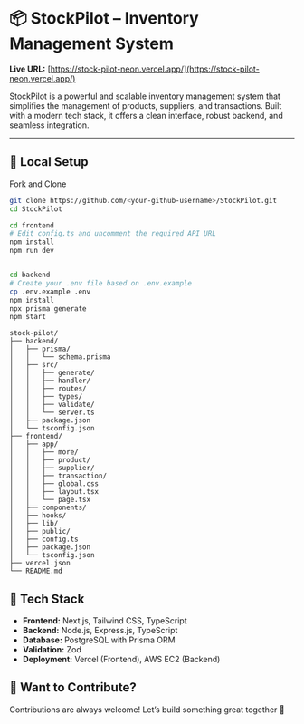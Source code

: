 # 📦 StockPilot – Inventory Management System

**Live URL:** [https://stock-pilot-neon.vercel.app/](https://stock-pilot-neon.vercel.app/)

StockPilot is a powerful and scalable inventory management system that simplifies the management of products, suppliers, and transactions. Built with a modern tech stack, it offers a clean interface, robust backend, and seamless integration.

---

## 🚀 Local Setup

Fork and Clone

```bash
git clone https://github.com/<your-github-username>/StockPilot.git
cd StockPilot

```

```bash
cd frontend
# Edit config.ts and uncomment the required API URL
npm install
npm run dev
```

```bash

cd backend
# Create your .env file based on .env.example
cp .env.example .env
npm install
npx prisma generate
npm start
```


```
stock-pilot/
├── backend/
│   ├── prisma/
│   │   └── schema.prisma
│   ├── src/
│   │   ├── generate/
│   │   ├── handler/
│   │   ├── routes/
│   │   ├── types/
│   │   ├── validate/
│   │   └── server.ts
│   ├── package.json
│   └── tsconfig.json
├── frontend/
│   ├── app/
│   │   ├── more/
│   │   ├── product/
│   │   ├── supplier/
│   │   ├── transaction/
│   │   ├── global.css
│   │   ├── layout.tsx
│   │   └── page.tsx
│   ├── components/
│   ├── hooks/
│   ├── lib/
│   ├── public/
│   ├── config.ts
│   ├── package.json
│   └── tsconfig.json
├── vercel.json
└── README.md
```


## 🧰 Tech Stack

- **Frontend:** Next.js, Tailwind CSS, TypeScript  
- **Backend:** Node.js, Express.js, TypeScript  
- **Database:** PostgreSQL with Prisma ORM  
- **Validation:** Zod  
- **Deployment:** Vercel (Frontend), AWS EC2 (Backend)



## 🤝 Want to Contribute?

Contributions are always welcome!
Let’s build something great together 🚀
